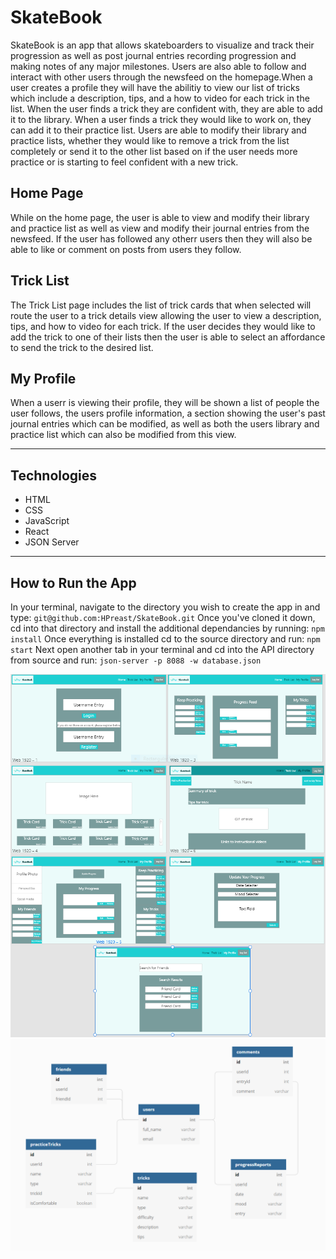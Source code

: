 # SkateBook
SkateBook is an app that allows skateboarders to visualize and track their progression as well as post journal entries recording progression and making notes of any major milestones. Users are also able to follow and interact with other users through the newsfeed on the homepage.When a user creates a profile they will have the abilitiy to view our list of tricks which include a description, tips, and a how to video for each trick in the list. When the user finds a trick they are confident with, they are able to add it to the library. When a user finds a trick they would like to work on, they can add it to their practice list. Users are able to modify their library and practice lists, whether they would like to remove a trick from the list completely or send it to the other list based on if the user needs more practice or is starting to feel confident with a new trick.

## Home Page
While on the home page, the user is able to view and modify their library and practice list as well as view and modify their journal entries from the newsfeed. If the user has followed any otherr users then they will also be able to like or comment on posts from users they follow.

## Trick List
The Trick List page includes the list of trick cards that when selected will route the user to a trick details view allowing the user to view a description, tips, and how to video for each trick. If the user decides they would like to add the trick to one of their lists then the user is able to select an affordance to send the trick to the desired list.

## My Profile
When a userr is viewing their profile, they will be shown a list of people the user follows, the users profile information, a section showing the user's past journal entries which can be modified, as well as both the users library and practice list which can also be modified from this view.<hr></hr>

## Technologies
<ul>
<li>HTML</li>
<li>CSS</li>
<li>JavaScript</li>
<li>React</li>
<li>JSON Server</li>
</ul>
<hr></hr>

## How to Run the App
In your terminal, navigate to the directory you wish to create the app in and type:
`git@github.com:HPreast/SkateBook.git`
Once you've cloned it down, cd into that directory and install the additional dependancies by running:
`npm install`
Once everything is installed cd to the source directory and run:
`npm start`
Next open another tab in your terminal and cd into the API directory from source and run:
`json-server -p 8088 -w database.json`


<img src="public\SkateBookWireFrame.PNG">
<img src="public\SkateBookERD.PNG">
